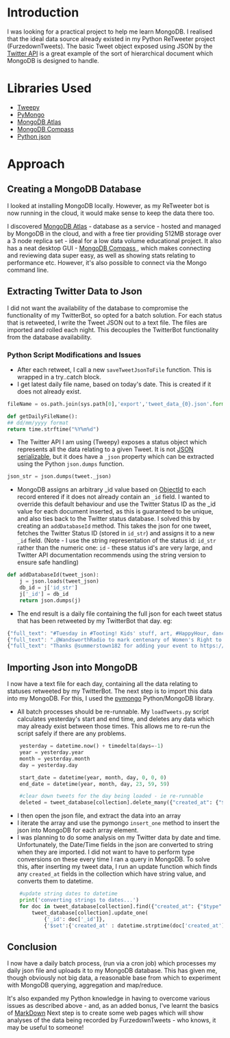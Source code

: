 # Introduction
I was looking for a practical project to help me learn MongoDB. I realised that the ideal data source already existed in my Python ReTweeter project (FurzedownTweets). The basic Tweet object exposed using JSON by the [Twitter API](https://developer.twitter.com/en/docs/tweets/data-dictionary/overview/tweet-object) is a great example of the sort of hierarchical document which MongoDB is designed to handle. 

# Libraries Used
* [Tweepy](http://www.tweepy.org/)
* [PyMongo](https://api.mongodb.com/python/current/)
* [MongoDB Atlas](https://www.mongodb.com/cloud/atlas)
* [MongoDB Compass](https://www.mongodb.com/products/compass)
* [Python json](https://docs.python.org/2/library/json.html)

# Approach
## Creating a MongoDB Database
I looked at installing MongoDB locally. However, as my ReTweeter bot is now running in the cloud, it would make sense to keep the data there too.
 
I discovered [MongoDB Atlas](https://www.mongodb.com/cloud/atlas) - database as a service - hosted and managed by MongoDB in the cloud, and with a free tier providing 512MB storage over a 3 node replica set - ideal for a low data volume educational project. It also has a neat desktop GUI - [MongoDB Compass ](https://www.mongodb.com/products/compass), which makes connecting and reviewing data super easy, as well as showing stats relating to performance etc. However, it's also possible to connect via the Mongo command line.

## Extracting Twitter Data to Json
I did not want the availability of the database to compromise the functionality of my TwitterBot, so opted for a batch solution. For each status that is retweeted, I write the Tweet JSON out to a text file. The files are imported and rolled each night. This decouples the TwitterBot functionality from the database availability.

### Python Script Modifications and Issues
* After each retweet, I call a new `saveTweetJsonToFile` function. This is wrapped in a try..catch block.
* I get latest daily file name, based on today's date. This is created if it does not already exist.
~~~python
fileName = os.path.join(sys.path[0],'export','tweet_data_{0}.json'.format(getDailyFileName()))

def getDailyFileName():
## dd/mm/yyyy format
return time.strftime("%Y%m%d")
~~~
* The Twitter API I am using (Tweepy) exposes a status object which represents all the data relating to a given Tweet. It is not [JSON serializable](https://stackoverflow.com/questions/27900451/convert-tweepy-status-object-into-json), but it does have a `_json` property which can be extracted using the Python `json.dumps` function.
```python
json_str = json.dumps(tweet._json)
```
* MongoDB assigns an arbitrary _id value based on [ObjectId](https://docs.mongodb.com/manual/core/document/) to each record entered if it does not already contain an `_id` field. I wanted to override this default behaviour and use the Twitter Status ID as the _id value for each document inserted, as this is guaranteed to be unique, and also ties back to the Twitter status database. I solved this by creating an `addDatabaseId` method. This takes the json for one tweet, fetches the Twitter Status ID (stored in `id_str`) and assigns it to a new `_id` field. (Note - I use the string representation of the status id: `id_str` rather than the numeric one: `id` - these status id's are very large, and Twitter API documentation recommends using the string version to ensure safe handling)
```python
def addDatabaseId(tweet_json):
    j = json.loads(tweet_json)
    db_id = j['id_str']
    j['_id'] = db_id
    return json.dumps(j)
```
* The end result is a daily file containing the full json for each tweet status that has been retweeted by my TwitterBot that day. eg:

```javascript
{"full_text": "#Tuesday in #Tooting! Kids' stuff, art, #HappyHour, dance, sketching, jujitsu, #poker, #OpenMic &amp; more! https://t.co/MioytUa7Vx https://t.co/jDYlDBqOXZ", "truncated": false, "is_quote_status": false, "in_reply_to_status_id": null, "id": 960786449783316480, "favorite_count": 1, "contributors": null, "source": "<a href=\"http://twitter.com\" rel=\"nofollow\">Twitter Web Client</a>", "retweeted": false, "coordinates": null, "entities": {"symbols": [], "user_mentions": [], "hashtags": [{"indices": [0, 8], "text": "Tuesday"}, {"indices": [12, 20], "text": "Tooting"}, {"indices": [40, 50], "text": "HappyHour"}, {"indices": [79, 85], "text": "poker"}, {"indices": [87, 95], "text": "OpenMic"}], "urls": [{"url": "https://t.co/MioytUa7Vx", "indices": [108, 131], "expanded_url": "http://whatson.tootingdailyprss.co.uk", "display_url": "whatson.tootingdailyprss.co.uk"}], "media": [{"expanded_url": "https://twitter.com/TootingPRSS/status/960786449783316480/photo/1", "sizes": {"small": {"h": 340, "w": 680, "resize": "fit"}, "large": {"h": 512, "w": 1024, "resize": "fit"}, "medium": {"h": 512, "w": 1024, "resize": "fit"}, "thumb": {"h": 150, "w": 150, "resize": "crop"}}, "url": "https://t.co/jDYlDBqOXZ", "media_url_https": "https://pbs.twimg.com/media/DVVl3BdX0AIc0QZ.jpg", "id_str": "960786091472310274", "indices": [132, 155], "media_url": "http://pbs.twimg.com/media/DVVl3BdX0AIc0QZ.jpg", "type": "photo", "id": 960786091472310274, "display_url": "pic.twitter.com/jDYlDBqOXZ"}]}, "in_reply_to_screen_name": null, "id_str": "960786449783316480", "display_text_range": [0, 131], "retweet_count": 1, "in_reply_to_user_id": null, "favorited": false, "user": {"follow_request_sent": false, "has_extended_profile": false, "profile_use_background_image": true, "time_zone": "London", "id": 1714630165, "default_profile": false, "verified": false, "profile_text_color": "333333", "profile_image_url_https": "https://pbs.twimg.com/profile_images/782657625758498817/Ika0Wio4_normal.jpg", "profile_sidebar_fill_color": "DDEEF6", "is_translator": false, "geo_enabled": true, "entities": {"url": {"urls": [{"url": "https://t.co/uZvcJJgtkZ", "indices": [0, 23], "expanded_url": "http://tootingdailyprss.co.uk", "display_url": "tootingdailyprss.co.uk"}]}, "description": {"urls": []}}, "followers_count": 8127, "protected": false, "id_str": "1714630165", "default_profile_image": false, "listed_count": 287, "lang": "en", "utc_offset": 0, "statuses_count": 28428, "description": "Stay current with #Tooting local news, people, and events. Read blogs, get up-to-the-minute media coverage, and hear your neighbours' voices talk about Tooting.", "friends_count": 1749, "profile_link_color": "0087C5", "profile_image_url": "http://pbs.twimg.com/profile_images/782657625758498817/Ika0Wio4_normal.jpg", "notifications": false, "profile_background_image_url_https": "https://pbs.twimg.com/profile_background_images/378800000063495894/0dfcd26457c994e6347cd48d837255ee.png", "profile_background_color": "F3F3F4", "profile_banner_url": "https://pbs.twimg.com/profile_banners/1714630165/1490439568", "profile_background_image_url": "http://pbs.twimg.com/profile_background_images/378800000063495894/0dfcd26457c994e6347cd48d837255ee.png", "name": "Tooting Daily PRSS", "is_translation_enabled": false, "profile_background_tile": true, "favourites_count": 22869, "screen_name": "TootingPRSS", "url": "https://t.co/uZvcJJgtkZ", "created_at": "Sat Aug 31 04:50:11 +0000 2013", "contributors_enabled": false, "location": "Tooting, London", "profile_sidebar_border_color": "FFFFFF", "translator_type": "none", "following": true}, "geo": null, "in_reply_to_user_id_str": null, "possibly_sensitive": false, "lang": "en", "_id": "960786449783316480", "created_at": "Tue Feb 06 08:05:14 +0000 2018", "in_reply_to_status_id_str": null, "place": {"country_code": "GB", "url": "https://api.twitter.com/1.1/geo/id/460c5314e8a33c64.json", "country": "United Kingdom", "place_type": "city", "bounding_box": {"type": "Polygon", "coordinates": [[[-0.259465, 51.417277], [-0.127974, 51.417277], [-0.127974, 51.486036], [-0.259465, 51.486036]]]}, "contained_within": [], "full_name": "Wandsworth, London", "attributes": {}, "id": "460c5314e8a33c64", "name": "Wandsworth"}, "extended_entities": {"media": [{"expanded_url": "https://twitter.com/TootingPRSS/status/960786449783316480/photo/1", "sizes": {"small": {"h": 340, "w": 680, "resize": "fit"}, "large": {"h": 512, "w": 1024, "resize": "fit"}, "medium": {"h": 512, "w": 1024, "resize": "fit"}, "thumb": {"h": 150, "w": 150, "resize": "crop"}}, "url": "https://t.co/jDYlDBqOXZ", "media_url_https": "https://pbs.twimg.com/media/DVVl3BdX0AIc0QZ.jpg", "id_str": "960786091472310274", "indices": [132, 155], "media_url": "http://pbs.twimg.com/media/DVVl3BdX0AIc0QZ.jpg", "type": "photo", "id": 960786091472310274, "display_url": "pic.twitter.com/jDYlDBqOXZ"}]}, "metadata": {"iso_language_code": "en", "result_type": "recent"}}
{"full_text": ".@WandsworthRadio to mark centenary of Women's Right to Vote with a new play tonight. https://t.co/6iKDWXnGYN #Tooting #Wandsworth #Vote100 #100years #Suffrage100 https://t.co/sXSD9z6Ec8", "truncated": false, "is_quote_status": false, "in_reply_to_status_id": null, "id": 960787032590168065, "favorite_count": 1, "contributors": null, "source": "<a href=\"http://twitter.com\" rel=\"nofollow\">Twitter Web Client</a>", "retweeted": false, "coordinates": null, "entities": {"symbols": [], "user_mentions": [{"indices": [1, 17], "screen_name": "WandsworthRadio", "id": 1399062114, "name": "Wandsworth Radio", "id_str": "1399062114"}], "hashtags": [{"indices": [110, 118], "text": "Tooting"}, {"indices": [119, 130], "text": "Wandsworth"}, {"indices": [131, 139], "text": "Vote100"}, {"indices": [140, 149], "text": "100years"}, {"indices": [150, 162], "text": "Suffrage100"}], "urls": [{"url": "https://t.co/6iKDWXnGYN", "indices": [86, 109], "expanded_url": "http://bit.ly/2DCcqXw", "display_url": "bit.ly/2DCcqXw"}], "media": [{"expanded_url": "https://twitter.com/TootingPRSS/status/960787032590168065/photo/1", "sizes": {"large": {"h": 480, "w": 613, "resize": "fit"}, "small": {"h": 480, "w": 613, "resize": "fit"}, "medium": {"h": 480, "w": 613, "resize": "fit"}, "thumb": {"h": 150, "w": 150, "resize": "crop"}}, "url": "https://t.co/sXSD9z6Ec8", "media_url_https": "https://pbs.twimg.com/media/DVVmrrZWkAAt10i.jpg", "id_str": "960786996082937856", "indices": [163, 186], "media_url": "http://pbs.twimg.com/media/DVVmrrZWkAAt10i.jpg", "type": "photo", "id": 960786996082937856, "display_url": "pic.twitter.com/sXSD9z6Ec8"}]}, "in_reply_to_screen_name": null, "id_str": "960787032590168065", "display_text_range": [0, 162], "retweet_count": 1, "in_reply_to_user_id": null, "favorited": false, "user": {"follow_request_sent": false, "has_extended_profile": false, "profile_use_background_image": true, "time_zone": "London", "id": 1714630165, "default_profile": false, "verified": false, "profile_text_color": "333333", "profile_image_url_https": "https://pbs.twimg.com/profile_images/782657625758498817/Ika0Wio4_normal.jpg", "profile_sidebar_fill_color": "DDEEF6", "is_translator": false, "geo_enabled": true, "entities": {"url": {"urls": [{"url": "https://t.co/uZvcJJgtkZ", "indices": [0, 23], "expanded_url": "http://tootingdailyprss.co.uk", "display_url": "tootingdailyprss.co.uk"}]}, "description": {"urls": []}}, "followers_count": 8127, "protected": false, "id_str": "1714630165", "default_profile_image": false, "listed_count": 287, "lang": "en", "utc_offset": 0, "statuses_count": 28428, "description": "Stay current with #Tooting local news, people, and events. Read blogs, get up-to-the-minute media coverage, and hear your neighbours' voices talk about Tooting.", "friends_count": 1749, "profile_link_color": "0087C5", "profile_image_url": "http://pbs.twimg.com/profile_images/782657625758498817/Ika0Wio4_normal.jpg", "notifications": false, "profile_background_image_url_https": "https://pbs.twimg.com/profile_background_images/378800000063495894/0dfcd26457c994e6347cd48d837255ee.png", "profile_background_color": "F3F3F4", "profile_banner_url": "https://pbs.twimg.com/profile_banners/1714630165/1490439568", "profile_background_image_url": "http://pbs.twimg.com/profile_background_images/378800000063495894/0dfcd26457c994e6347cd48d837255ee.png", "name": "Tooting Daily PRSS", "is_translation_enabled": false, "profile_background_tile": true, "favourites_count": 22869, "screen_name": "TootingPRSS", "url": "https://t.co/uZvcJJgtkZ", "created_at": "Sat Aug 31 04:50:11 +0000 2013", "contributors_enabled": false, "location": "Tooting, London", "profile_sidebar_border_color": "FFFFFF", "translator_type": "none", "following": true}, "geo": null, "in_reply_to_user_id_str": null, "possibly_sensitive": false, "lang": "en", "_id": "960787032590168065", "created_at": "Tue Feb 06 08:07:33 +0000 2018", "in_reply_to_status_id_str": null, "place": {"country_code": "GB", "url": "https://api.twitter.com/1.1/geo/id/460c5314e8a33c64.json", "country": "United Kingdom", "place_type": "city", "bounding_box": {"type": "Polygon", "coordinates": [[[-0.259465, 51.417277], [-0.127974, 51.417277], [-0.127974, 51.486036], [-0.259465, 51.486036]]]}, "contained_within": [], "full_name": "Wandsworth, London", "attributes": {}, "id": "460c5314e8a33c64", "name": "Wandsworth"}, "extended_entities": {"media": [{"expanded_url": "https://twitter.com/TootingPRSS/status/960787032590168065/photo/1", "sizes": {"large": {"h": 480, "w": 613, "resize": "fit"}, "small": {"h": 480, "w": 613, "resize": "fit"}, "medium": {"h": 480, "w": 613, "resize": "fit"}, "thumb": {"h": 150, "w": 150, "resize": "crop"}}, "url": "https://t.co/sXSD9z6Ec8", "media_url_https": "https://pbs.twimg.com/media/DVVmrrZWkAAt10i.jpg", "id_str": "960786996082937856", "indices": [163, 186], "media_url": "http://pbs.twimg.com/media/DVVmrrZWkAAt10i.jpg", "type": "photo", "id": 960786996082937856, "display_url": "pic.twitter.com/sXSD9z6Ec8"}]}, "metadata": {"iso_language_code": "en", "result_type": "recent"}}
{"full_text": "Thanks @summerstown182 for adding your event to https://t.co/MioytUa7Vx! #Tooting #Lambeth https://t.co/tvwzTEh5J3", "truncated": false, "is_quote_status": false, "in_reply_to_status_id": null, "id": 960792447633842176, "favorite_count": 0, "contributors": null, "source": "<a href=\"http://twitter.com\" rel=\"nofollow\">Twitter Web Client</a>", "retweeted": false, "coordinates": null, "entities": {"symbols": [], "user_mentions": [{"indices": [7, 22], "screen_name": "summerstown182", "id": 2319484106, "name": "Geoff Simmons", "id_str": "2319484106"}], "hashtags": [{"indices": [73, 81], "text": "Tooting"}, {"indices": [82, 90], "text": "Lambeth"}], "urls": [{"url": "https://t.co/MioytUa7Vx", "indices": [48, 71], "expanded_url": "http://whatson.tootingdailyprss.co.uk", "display_url": "whatson.tootingdailyprss.co.uk"}], "media": [{"expanded_url": "https://twitter.com/TootingPRSS/status/960792447633842176/photo/1", "sizes": {"large": {"h": 848, "w": 1200, "resize": "fit"}, "small": {"h": 481, "w": 680, "resize": "fit"}, "medium": {"h": 848, "w": 1200, "resize": "fit"}, "thumb": {"h": 150, "w": 150, "resize": "crop"}}, "url": "https://t.co/tvwzTEh5J3", "media_url_https": "https://pbs.twimg.com/media/DVVrSz_X0AAlJ2o.jpg", "id_str": "960792066451296256", "indices": [91, 114], "media_url": "http://pbs.twimg.com/media/DVVrSz_X0AAlJ2o.jpg", "type": "photo", "id": 960792066451296256, "display_url": "pic.twitter.com/tvwzTEh5J3"}]}, "in_reply_to_screen_name": null, "id_str": "960792447633842176", "display_text_range": [0, 90], "retweet_count": 0, "in_reply_to_user_id": null, "favorited": false, "user": {"follow_request_sent": false, "has_extended_profile": false, "profile_use_background_image": true, "time_zone": "London", "id": 1714630165, "default_profile": false, "verified": false, "profile_text_color": "333333", "profile_image_url_https": "https://pbs.twimg.com/profile_images/782657625758498817/Ika0Wio4_normal.jpg", "profile_sidebar_fill_color": "DDEEF6", "is_translator": false, "geo_enabled": true, "entities": {"url": {"urls": [{"url": "https://t.co/uZvcJJgtkZ", "indices": [0, 23], "expanded_url": "http://tootingdailyprss.co.uk", "display_url": "tootingdailyprss.co.uk"}]}, "description": {"urls": []}}, "followers_count": 8127, "protected": false, "id_str": "1714630165", "default_profile_image": false, "listed_count": 287, "lang": "en", "utc_offset": 0, "statuses_count": 28428, "description": "Stay current with #Tooting local news, people, and events. Read blogs, get up-to-the-minute media coverage, and hear your neighbours' voices talk about Tooting.", "friends_count": 1749, "profile_link_color": "0087C5", "profile_image_url": "http://pbs.twimg.com/profile_images/782657625758498817/Ika0Wio4_normal.jpg", "notifications": false, "profile_background_image_url_https": "https://pbs.twimg.com/profile_background_images/378800000063495894/0dfcd26457c994e6347cd48d837255ee.png", "profile_background_color": "F3F3F4", "profile_banner_url": "https://pbs.twimg.com/profile_banners/1714630165/1490439568", "profile_background_image_url": "http://pbs.twimg.com/profile_background_images/378800000063495894/0dfcd26457c994e6347cd48d837255ee.png", "name": "Tooting Daily PRSS", "is_translation_enabled": false, "profile_background_tile": true, "favourites_count": 22869, "screen_name": "TootingPRSS", "url": "https://t.co/uZvcJJgtkZ", "created_at": "Sat Aug 31 04:50:11 +0000 2013", "contributors_enabled": false, "location": "Tooting, London", "profile_sidebar_border_color": "FFFFFF", "translator_type": "none", "following": true}, "geo": null, "in_reply_to_user_id_str": null, "possibly_sensitive": false, "lang": "en", "_id": "960792447633842176", "created_at": "Tue Feb 06 08:29:04 +0000 2018", "in_reply_to_status_id_str": null, "place": {"country_code": "GB", "url": "https://api.twitter.com/1.1/geo/id/460c5314e8a33c64.json", "country": "United Kingdom", "place_type": "city", "bounding_box": {"type": "Polygon", "coordinates": [[[-0.259465, 51.417277], [-0.127974, 51.417277], [-0.127974, 51.486036], [-0.259465, 51.486036]]]}, "contained_within": [], "full_name": "Wandsworth, London", "attributes": {}, "id": "460c5314e8a33c64", "name": "Wandsworth"}, "extended_entities": {"media": [{"expanded_url": "https://twitter.com/TootingPRSS/status/960792447633842176/photo/1", "sizes": {"large": {"h": 848, "w": 1200, "resize": "fit"}, "small": {"h": 481, "w": 680, "resize": "fit"}, "medium": {"h": 848, "w": 1200, "resize": "fit"}, "thumb": {"h": 150, "w": 150, "resize": "crop"}}, "url": "https://t.co/tvwzTEh5J3", "media_url_https": "https://pbs.twimg.com/media/DVVrSz_X0AAlJ2o.jpg", "id_str": "960792066451296256", "indices": [91, 114], "media_url": "http://pbs.twimg.com/media/DVVrSz_X0AAlJ2o.jpg", "type": "photo", "id": 960792066451296256, "display_url": "pic.twitter.com/tvwzTEh5J3"}]}, "metadata": {"iso_language_code": "en", "result_type": "recent"}}
```

## Importing Json into MongoDB
I now have a text file for each day, containing all the data relating to statuses retweeted by my TwitterBot. The next step is to import this data into my MongoDB. For this, I used the [pymongo](https://api.mongodb.com/python/current/) Python/MongoDB library.

* All batch processes should be re-runnable. My `loadTweets.py` script calculates yesterday's start and end time, and deletes any data which may already exist between those times. This allows me to re-run the script safely if there are any problems.
```python
    yesterday = datetime.now() + timedelta(days=-1)
    year = yesterday.year
    month = yesterday.month
    day = yesterday.day

    start_date = datetime(year, month, day, 0, 0, 0)
    end_date = datetime(year, month, day, 23, 59, 59)

    #clear down tweets for the day being loaded - ie re-runnable
    deleted = tweet_database[collection].delete_many({"created_at": {"$gte": start_date, "$lte": end_date}})
```
* I then open the json file, and extract the data into an array
* I iterate the array and use the pymongo `insert_one` method to insert the json into MongoDB for each array element.
* I was planning to do some analysis on my Twitter data by date and time. Unfortunately, the Date/Time fields in the json are converted to string when they are imported. I did not want to have to perform type conversions on these every time I ran a query in MongoDB. To solve this, after inserting my tweet data, I run an update function which finds any `created_at` fields in the collection which have string value, and converts them to datetime.
```python
    #update string dates to datetime
    print('converting strings to dates...')
    for doc in tweet_database[collection].find({"created_at": {"$type": 2}}):
        tweet_database[collection].update_one(
            {'_id': doc['_id']},
            {'$set':{'created_at' : datetime.strptime(doc['created_at'], "%a %b %d %H:%M:%S +0000 %Y")}})
```

## Conclusion
I now have a daily batch process, (run via a cron job) which processes my daily json file and uploads it to my MongoDB database. This has given me, though obviously not big data, a reasonable base from which to experiment with MongoDB querying, aggregation and map/reduce.

It's also expanded my Python knowledge in having to overcome various issues as described above - and, as an added bonus,  I've learnt the basics of [MarkDown](https://github.com/adam-p/markdown-here/wiki/Markdown-Cheatsheet) Next step is to create some web pages which will show analyses of the data being recorded by FurzedownTweets - who knows, it may be useful to someone!

